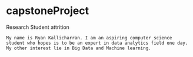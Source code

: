 # capstoneProject
Research Student attrition




``
My name is Ryan Kallicharran. I am an aspiring computer science student who hopes is to be an expert in data analytics field one day. My other interest lie in Big Data and Machine learning. 
``


